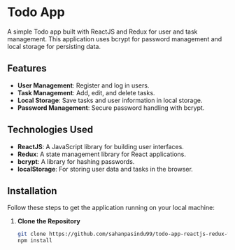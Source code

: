 # Todo App

A simple Todo app built with ReactJS and Redux for user and task management. This application uses bcrypt for password management and local storage for persisting data.

## Features

- **User Management**: Register and log in users.
- **Task Management**: Add, edit, and delete tasks.
- **Local Storage**: Save tasks and user information in local storage.
- **Password Management**: Secure password handling with bcrypt.

## Technologies Used

- **ReactJS**: A JavaScript library for building user interfaces.
- **Redux**: A state management library for React applications.
- **bcrypt**: A library for hashing passwords.
- **localStorage**: For storing user data and tasks in the browser.

## Installation

Follow these steps to get the application running on your local machine:

1. **Clone the Repository**

   ```bash
   git clone https://github.com/sahanpasindu99/todo-app-reactjs-redux-with-dark-mode.git
   npm install
